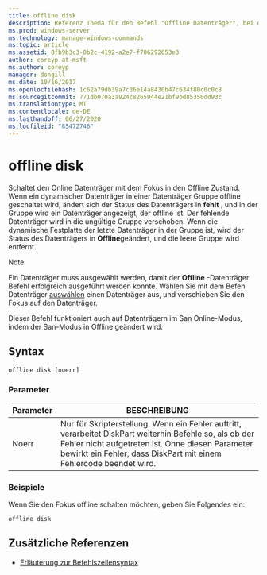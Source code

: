 ```yaml
---
title: offline disk
description: Referenz Thema für den Befehl "Offline Datenträger", bei dem der Online Datenträger in den Offline Zustand versetzt wird.
ms.prod: windows-server
ms.technology: manage-windows-commands
ms.topic: article
ms.assetid: 8fb9b3c3-0b2c-4192-a2e7-f706292653e3
author: coreyp-at-msft
ms.author: coreyp
manager: dongill
ms.date: 10/16/2017
ms.openlocfilehash: 1c62a79db39a7c36e14a8430b47c634f80c0c0c8
ms.sourcegitcommit: 771db070a3a924c8265944e21bf9bd85350dd93c
ms.translationtype: MT
ms.contentlocale: de-DE
ms.lasthandoff: 06/27/2020
ms.locfileid: "85472746"
---
```

# <a name="offline-disk"></a>offline disk

Schaltet den Online Datenträger mit dem Fokus in den Offline Zustand. Wenn ein dynamischer Datenträger in einer Datenträger Gruppe offline geschaltet wird, ändert sich der Status des Datenträgers in **fehlt** , und in der Gruppe wird ein Datenträger angezeigt, der offline ist. Der fehlende Datenträger wird in die ungültige Gruppe verschoben. Wenn die dynamische Festplatte der letzte Datenträger in der Gruppe ist, wird der Status des Datenträgers in **Offline**geändert, und die leere Gruppe wird entfernt.

> [!NOTE]
> Ein Datenträger muss ausgewählt werden, damit der **Offline** -Datenträger Befehl erfolgreich ausgeführt werden konnte. Wählen Sie mit dem Befehl Datenträger [auswählen](select-disk.md) einen Datenträger aus, und verschieben Sie den Fokus auf den Datenträger.
>
> Dieser Befehl funktioniert auch auf Datenträgern im San Online-Modus, indem der San-Modus in Offline geändert wird.

## <a name="syntax"></a>Syntax

```
offline disk [noerr]
```

### <a name="parameters"></a>Parameter

| Parameter | BESCHREIBUNG |
| --------- | ----------- |
| Noerr | Nur für Skripterstellung. Wenn ein Fehler auftritt, verarbeitet DiskPart weiterhin Befehle so, als ob der Fehler nicht aufgetreten ist. Ohne diesen Parameter bewirkt ein Fehler, dass DiskPart mit einem Fehlercode beendet wird. |

### <a name="examples"></a>Beispiele

Wenn Sie den Fokus offline schalten möchten, geben Sie Folgendes ein:

```
offline disk
```

## <a name="additional-references"></a>Zusätzliche Referenzen

- [Erläuterung zur Befehlszeilensyntax](command-line-syntax-key.md)
